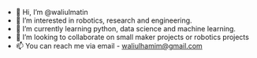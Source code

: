 - 👋 Hi, I’m @waliulmatin
- 👀 I’m interested in robotics, research and engineering.
- 🌱 I’m currently learning python, data science and machine learning.
- 💞️ I’m looking to collaborate on small maker projects or robotics projects 
- 📫 You can reach me via email - waliulhamim@gmail.com

<!---
waliulmatin/waliulmatin is a ✨ special ✨ repository because its `README.md` (this file) appears on your GitHub profile.
You can click the Preview link to take a look at your changes.
--->
